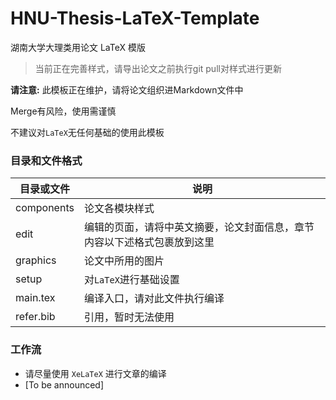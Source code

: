 
# HNU-Thesis-LaTeX-Template

湖南大学大理类用论文 LaTeX 模版

> 当前正在完善样式，请导出论文之前执行git pull对样式进行更新

**请注意:** 此模板正在维护，请将论文组织进Markdown文件中

Merge有风险，使用需谨慎

不建议对`LaTeX`无任何基础的使用此模板

### 目录和文件格式

| 目录或文件 | 说明 |
| --------- | ---- |
| components | 论文各模块样式
| edit | 编辑的页面，请将中英文摘要，论文封面信息，章节内容以下述格式包裹放到这里
| graphics | 论文中所用的图片
| setup | 对`LaTeX`进行基础设置
| main.tex | 编译入口，请对此文件执行编译
| refer.bib | 引用，暂时无法使用

### 工作流

* 请尽量使用 `XeLaTeX` 进行文章的编译
* \[To be announced\]
